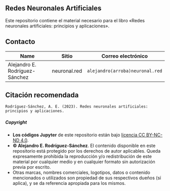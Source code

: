 ## Redes Neuronales Artificiales

Este repositorio contiene el material necesario para el libro «Redes neuronales artificiales: principios y aplicaciones».


## Contacto
| Name | Sitio | Correo electrónico |
| ---- | -------- | ----- |
| Alejandro E. Rodríguez-Sánchez | neuronal.red | ```alejandro(arroba)neuronal.red```

## Citación recomendada

```
Rodríguez-Sánchez, A. E. (2023). Redes neuronales artificiales: principios y aplicaciones.
```
##### Copyright
- **Los códigos Jupyter** de este repositorio están bajo [licencia CC BY-NC-ND 4.0](https://creativecommons.org/licenses/by-nc/4.0/deed.es).
- **© Alejandro E. Rodríguez-Sánchez**. El contenido disponible en este repositorio está protegido por los derechos de autor aplicables. Queda expresamente prohibida la reproducción y/o redistribución de este material por cualquier medio y en cualquier formato sin autorización previa por escrito.
- Otras marcas, nombres comerciales, logotipos, datos o contenido mencionados o utilizados son propiedad de sus respectivos dueños (sí aplica), y se da referencia apropiada para los mismos.
